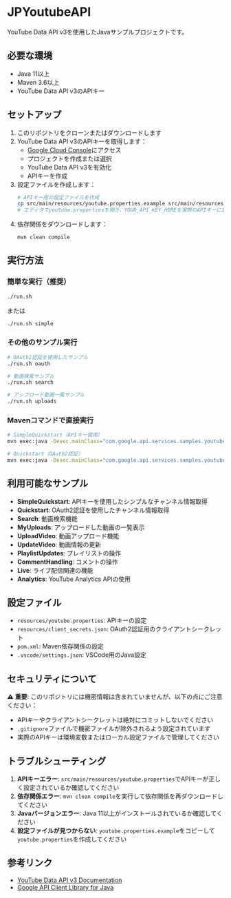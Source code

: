 # JPYoutubeAPI

YouTube Data API v3を使用したJavaサンプルプロジェクトです。

## 必要な環境

- Java 11以上
- Maven 3.6以上
- YouTube Data API v3のAPIキー

## セットアップ

1. このリポジトリをクローンまたはダウンロードします
2. YouTube Data API v3のAPIキーを取得します：
   - [Google Cloud Console](https://console.developers.google.com/project/_/apiui/credential)にアクセス
   - プロジェクトを作成または選択
   - YouTube Data API v3を有効化
   - APIキーを作成
3. 設定ファイルを作成します：
   ```bash
   # APIキー用の設定ファイルを作成
   cp src/main/resources/youtube.properties.example src/main/resources/youtube.properties
   # エディタでyoutube.propertiesを開き、YOUR_API_KEY_HEREを実際のAPIキーに置き換え
   ```
4. 依存関係をダウンロードします：
   ```bash
   mvn clean compile
   ```

## 実行方法

### 簡単な実行（推奨）

```bash
./run.sh
```

または

```bash
./run.sh simple
```

### その他のサンプル実行

```bash
# OAuth2認証を使用したサンプル
./run.sh oauth

# 動画検索サンプル
./run.sh search

# アップロード動画一覧サンプル
./run.sh uploads
```

### Mavenコマンドで直接実行

```bash
# SimpleQuickstart（APIキー使用）
mvn exec:java -Dexec.mainClass="com.google.api.services.samples.youtube.cmdline.data.SimpleQuickstart"

# Quickstart（OAuth2認証）
mvn exec:java -Dexec.mainClass="com.google.api.services.samples.youtube.cmdline.data.Quickstart"
```

## 利用可能なサンプル

- **SimpleQuickstart**: APIキーを使用したシンプルなチャンネル情報取得
- **Quickstart**: OAuth2認証を使用したチャンネル情報取得
- **Search**: 動画検索機能
- **MyUploads**: アップロードした動画の一覧表示
- **UploadVideo**: 動画アップロード機能
- **UpdateVideo**: 動画情報の更新
- **PlaylistUpdates**: プレイリストの操作
- **CommentHandling**: コメントの操作
- **Live**: ライブ配信関連の機能
- **Analytics**: YouTube Analytics APIの使用

## 設定ファイル

- `resources/youtube.properties`: APIキーの設定
- `resources/client_secrets.json`: OAuth2認証用のクライアントシークレット
- `pom.xml`: Maven依存関係の設定
- `.vscode/settings.json`: VSCode用のJava設定

## セキュリティについて

⚠️ **重要**: このリポジトリには機密情報は含まれていませんが、以下の点にご注意ください：

- APIキーやクライアントシークレットは絶対にコミットしないでください
- `.gitignore`ファイルで機密ファイルが除外されるよう設定されています
- 実際のAPIキーは環境変数またはローカル設定ファイルで管理してください

## トラブルシューティング

1. **APIキーエラー**: `src/main/resources/youtube.properties`でAPIキーが正しく設定されているか確認してください
2. **依存関係エラー**: `mvn clean compile`を実行して依存関係を再ダウンロードしてください
3. **Javaバージョンエラー**: Java 11以上がインストールされているか確認してください
4. **設定ファイルが見つからない**: `youtube.properties.example`をコピーして`youtube.properties`を作成してください

## 参考リンク

- [YouTube Data API v3 Documentation](https://developers.google.com/youtube/v3)
- [Google API Client Library for Java](https://github.com/googleapis/google-api-java-client)
